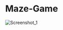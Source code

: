 # Maze-Game

![Screenshot_1](https://user-images.githubusercontent.com/79061581/157619412-ee9ca0ad-ccd8-4108-9523-093caa07895e.png)
